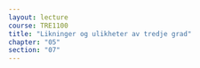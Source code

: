 ```yaml
---
layout: lecture
course: TRE1100
title: "Likninger og ulikheter av tredje grad"
chapter: "05"
section: "07"
---
```

